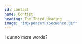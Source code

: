 ```yaml
---
id: contact
name: Contact
heading: The Third Heading
image: "img/peacefulSequence.gif"
---
```


I dunno more words?